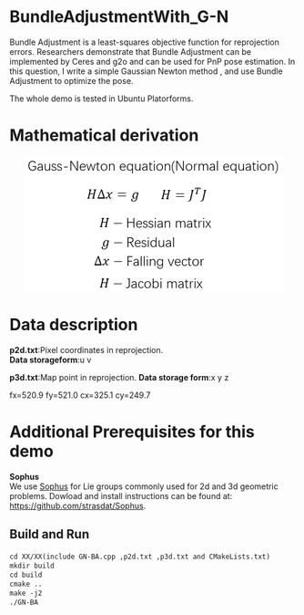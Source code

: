 # BundleAdjustmentWith_G-N
Bundle Adjustment is a least-squares objective function for reprojection errors. Researchers demonstrate that Bundle Adjustment can be implemented by Ceres and g2o and can be used for PnP pose estimation. In this question, I write a simple Gaussian Newton method , and use Bundle Adjustment to optimize the pose.  

The whole demo is tested in Ubuntu Platorforms.

# Mathematical derivation
<div align=center>  
  
![](https://github.com/TianQi-777/BundleAdjustmentWith_G-N/blob/master/Images/G-N.png)
</div>

# Data description
**p2d.txt**:Pixel coordinates in reprojection.  
**Data storageform**:u v

**p3d.txt**:Map point in reprojection. 
**Data storage form**:x y z  

fx=520.9 fy=521.0 cx=325.1 cy=249.7

# Additional Prerequisites for this demo
**Sophus**  
We use [Sophus](https://github.com/strasdat/Sophus) for Lie groups commonly used for 2d and 3d geometric problems. 
Dowload and install instructions can be found at: https://github.com/strasdat/Sophus.

## Build and Run
```
cd XX/XX(include GN-BA.cpp ,p2d.txt ,p3d.txt and CMakeLists.txt)  
mkdir build  
cd build  
cmake ..  
make -j2  
./GN-BA
```
